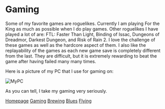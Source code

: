 # Gaming

Some of my favorite games are roguelikes. Currently I am playing For the King as much as possible when I do play games. Other roguelikes I have played a lot of are: FTL: Faster Than Light, Binding of Issac, Dungeons of Dreadmor, Darkest Dungeon, and Risk of Rain 2. I love the challenge of these games as well as the hardcore aspect of them. I also like the replayability of the games as each new game save is completely different from the last. They are difficult, but it is extremely rewarding to beat the game after having failed many many times.

Here is a picture of my PC that I use for gaming on:

![MyPC](https://user-images.githubusercontent.com/77766575/116960312-a54ea080-ac65-11eb-94b2-de1bae87be26.JPG)

As you can tell, I take my gaming very seriously.

[Homepage](README.md)
[Gaming](Gaming.md)
[Brewing](Brewing.md)
[Blues](Blues)
[Flying](Flying.md)

